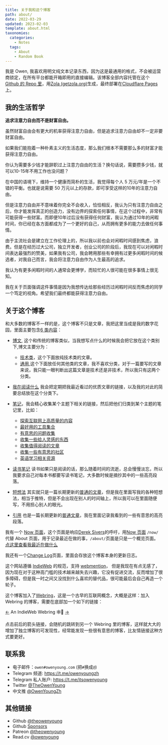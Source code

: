 ```yaml
---
title: 关于我和这个博客
path: about/
date: 2022-03-29
updated: 2023-02-03
template: about.html
taxonomies:
  categories:
    - Notes
  tags:
    - About
    - Random Book
---
```


我是 Owen, 我喜欢用明文纯文本记录东西，因为这是最通用的格式，不会被运营商锁定，在所有平台都能开箱即用的直接编辑。该博客全部内容托管在这个[Github 的 Repo 里](https://github.com/theowenyoung/blog)，用[Zola (getzola.org)](https://www.getzola.org/)生成，最终部署在[Cloudflare Pages](https://pages.cloudflare.com/)上。

## 我的生活哲学

**追求注意力自由而不是财富自由。**

虽然财富自由会有更大的机率获得注意力自由，但是追求注意力自由却不一定非要财富自由。

如果我们能抱着一种朴素主义的生活态度，那么我们根本不需要那么多的财富才能获得注意力自由。

你认为需要多少钱才能辞职过上注意力自由的生活？换句话说，需要攒多少钱，就可以10-15年不用工作也没问题？

在中国的语境下，维持一个健康而简朴的生活，我觉得每个人 5 万元/年是一个不错的平衡。也就是说需要 50 万元以上的存款，即可享受这样的10年的注意力自由。

但是注意力自由并不意味着你完全不会收入，恰恰相反，我认为只有注意力自由之后，你才能发挥真正的创造力，没有边界的探索任何事情，在这个过程中，非常有可能获得一些财富。而即便10年过后没有获得任何财富，我认为通过10年的闲暇时间，你已经在各方面都成为了一个更好的自己，从而拥有更多的能力去做任何事情。

由于主流社会是建立在工作伦理上的，所以我以前也会对闲暇时间感到焦虑，浪费。但是在经历过大公司，独立开发者，创业公司的阶段后，我现在可以对闲暇时间表达最强烈的赞美，如果我有公司，我会聘用那些有幸拥有过更多闲暇时间的候选者，对我自己而言，我会将注意力自由作为人生最高的追求。

我认为有更多闲暇时间的人通常会更博学，而较忙的人很可能在很多事情上很无知。

我在关于页面强调这件事情是因为我想传达给那些经历过闲暇时间反而焦虑的同学一个笃定的视角。希望我们最终都能获得注意力自由。

## 关于这个博客

和大多数的博客不一样的是，这个博客不只是文章，我把这里当成是我的数字花园，里面主要包含[6 类内容](/categories/)：

- [博文](/blog/), 这个和传统的博客类似，当我想写点什么的时候我会把它放在这个类别下,博文主要分为：

  - [技术类](/categories/dev/)，这个下面放纯技术类的文章。
  - [通用](/categories/random/),这个下面放任何其他类的文章，我不喜欢分类，对于一篇要写的文章来说，我只能一眼判断出这篇文章是技术还是非技术，所以我只有这两个分类。

- [我在阅读什么](/categories/journal/) 我会把定期把我最近看过的优质文章的链接，以及我的对此的简要总结放在这个分类下。
- [笔记](/categories/notes/)，我会精心收集某个主题下相关的链接，然后把他们归类到某个主题的笔记里，比如：
  - [探索互联网上高质量的内容](/content/sources.md)
  - [最好用的工具集合](/content/tools.md)
  - [有意思的问题收集](/content/answers.md)
  - [收集一些给人灵感的东西](/content/inspires.md)
  - [收集值得阅读的文章](/content/articles.md)
  - [收集一些有意思的社区](/content/communities.md)
  - [英语学习相关资源](/content/english-learning.md)
- [读书笔记](/categories/books/) 读书如果只是阅读的话，那么随着时间的流逝，总会慢慢淡忘，所以我要求自己对每本书都要写读书笔记，大多数时候是摘抄其中的一些高亮段落。
- [短想法](/thoughts/) 其实就只是一篇长期更新的[普通的文章](https://github.com/theowenyoung/blog/edit/main/content/thoughts.md)，但是我在里面写我的各种短想法，相当于推特，但是不会出现在别人的时间轴上，所以我可以在里面随便写，不用担心别人的眼光。
- [引用](/quotes/) 也是一篇长期更新的[普通文章](https://github.com/theowenyoung/blog/edit/main/content/quotes.md)，我在里面记录我看到的一些有意思的高亮段落。

我有一个
[Now 页面](/content/pages/now.md)，这个页面是响应[Derek Sivers](https://sive.rs/)的呼吁，用[Now 页面](https://nownownow.com/about) `/now/` 代替
About 页面，用于记录最近在做的事，`/about/`页面是只是一个概览页面。
[点这里查看我最近在做什么](/content/pages/now.md)

我还有一个[Change Log](/en/changelog/)页面，里面会存放这个博客本身的更新日志。

这个网站遵循 [IndieWeb](/content/blog/indieweb.en.md) 的规范，支持
[webmention](https://indieweb.org/Webmention)， 但是我现在有点无感了，因为现在对于这种高门槛的技术越来越失去兴趣，它没有促进交流，反而增加了很多障碍，但是我一时之间又没找到什么喜欢的替代品，很可能最后会自己再造一个轮子。

这个博客加入了[Webring](https://xn--sr8hvo.ws/)，这是一个古早的互联网概念，大概是这样：加入 Webring
的博客，需要在底部加一个如下的链接：

[←](https://xn--sr8hvo.ws/%F0%9F%93%AE%F0%9F%86%99%F0%9F%93%A9/previous) An
IndieWeb Webring 🕸💍
[→](https://xn--sr8hvo.ws/%F0%9F%93%AE%F0%9F%86%99%F0%9F%93%A9/next)

点击前后的箭头链接，会随机的跳转到另一个 Webring 里的博客，这样就大大的增加了独立博客的可发现性，经常能发现一些很有意思的博客，比友情链接这种方式要更好。

## 联系我

- 电子邮件：`owen#owenyoung.com` (把`#`换成`@`)
- Telegram 频道: <https://t.me/owenyoungzh>
- Telegram 私人账户: <https://t.me/itsowenyoung>
- Twitter [@TheOwenYoung](https://twitter.com/TheOwenYoung)
- 中文推 [@OwenYoungZh](https://twitter.com/OwenYoungZh)

## 其他链接

- Github [@theowenyoung](https://github.com/theowenyoung)
- Github [Sponsors](https://github.com/sponsors/theowenyoung)
- Patreon [@theowenyoung](https://www.patreon.com/theowenyoung)
- Read.cv [@owenyoung](https://read.cv/owenyoung)
